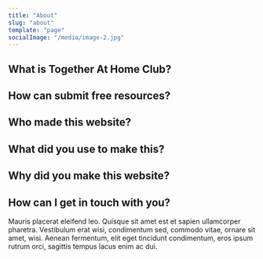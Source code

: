 ```yaml
---
title: "About"
slug: "about"
template: "page"
socialImage: "/media/image-2.jpg"
---
```


## What is Together At Home Club?

## How can submit free resources?

## Who made this website?

## What did you use to make this?

## Why did you make this website?

## How can I get in touch with you?

Mauris placerat eleifend leo. Quisque sit amet est et sapien ullamcorper pharetra. Vestibulum erat wisi, condimentum sed, commodo vitae, ornare sit amet, wisi. Aenean fermentum, elit eget tincidunt condimentum, eros ipsum rutrum orci, sagittis tempus lacus enim ac dui.